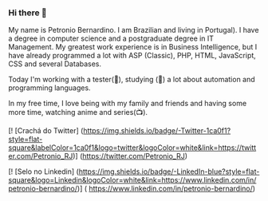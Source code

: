 ### Hi there 👋

My name is Petronio Bernardino. I am Brazilian and living in Portugal). I have a degree in computer science and a postgraduate degree in IT Management. My greatest work experience is in Business Intelligence, but I have already programmed a lot with ASP (Classic), PHP, HTML, JavaScript, CSS and several Databases.

Today I'm working with a tester(🔭), studying (🌱) a lot about automation and programming languages.

In my free time, I love being with my family and friends and having some more time, watching anime and series(📺).

[! [Crachá do Twitter] (https://img.shields.io/badge/-Twitter-1ca0f1?style=flat-square&labelColor=1ca0f1&logo=twitter&logoColor=white&link=https://twitter.com/Petronio_RJ)] (https://twitter.com/Petronio_RJ)

[! [Selo no Linkedin] (https://img.shields.io/badge/-LinkedIn-blue?style=flat-square&logo=Linkedin&logoColor=white&link=https://www.linkedin.com/in/petronio-bernardino/)] ( https://www.linkedin.com/in/petronio-bernardino/)
